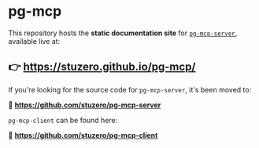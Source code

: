 # pg-mcp

This repository hosts the **static documentation site** for [`pg-mcp-server`](https://github.com/stuzero/pg-mcp-server), available live at:

## 👉 **https://stuzero.github.io/pg-mcp/**

If you're looking for the source code for `pg-mcp-server`, it's been moved to:

🔗 **https://github.com/stuzero/pg-mcp-server**

`pg-mcp-client` can be found here:

🔗 **https://github.com/stuzero/pg-mcp-client**